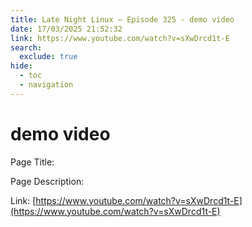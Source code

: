 ```yaml
---
title: Late Night Linux – Episode 325 - demo video
date: 17/03/2025 21:52:32
link: https://www.youtube.com/watch?v=sXwDrcd1t-E
search:
  exclude: true
hide:
  - toc
  - navigation
---
```


# demo video

Page Title: 

Page Description:  

Link: [https://www.youtube.com/watch?v=sXwDrcd1t-E](https://www.youtube.com/watch?v=sXwDrcd1t-E)